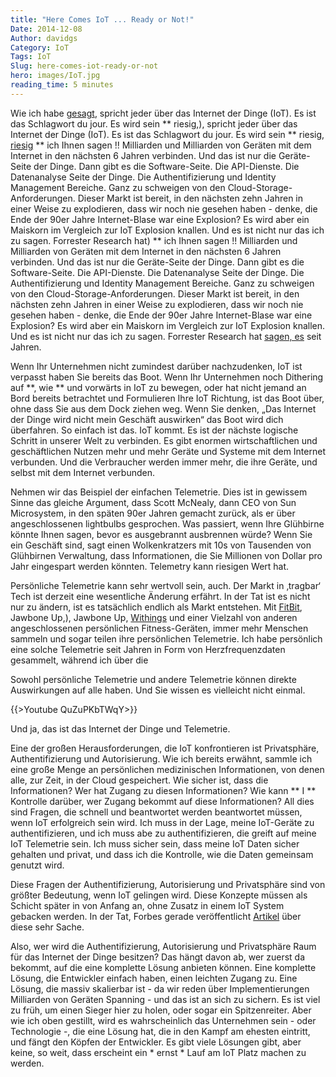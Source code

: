 ```yaml
---
title: "Here Comes IoT ... Ready or Not!"
Date: 2014-12-08
Author: davidgs
Category: IoT
Tags: IoT
Slug: here-comes-iot-ready-or-not
hero: images/IoT.jpg
reading_time: 5 minutes
---
```


Wie ich habe [gesagt](/posts/category/iot/whos-going-to-drive-iot-innovation), spricht jeder über das Internet der Dinge (IoT). Es ist das Schlagwort du jour. Es wird sein ** riesig,), spricht jeder über das Internet der Dinge (IoT). Es ist das Schlagwort du jour. Es wird sein ** riesig, [riesig](http://postscapes.com/internet-of-things-market-size) ** ich Ihnen sagen !! Milliarden und Milliarden von Geräten mit dem Internet in den nächsten 6 Jahren verbinden. Und das ist nur die Geräte-Seite der Dinge. Dann gibt es die Software-Seite. Die API-Dienste. Die Datenanalyse Seite der Dinge. Die Authentifizierung und Identity Management Bereiche. Ganz zu schweigen von den Cloud-Storage-Anforderungen. Dieser Markt ist bereit, in den nächsten zehn Jahren in einer Weise zu explodieren, dass wir noch nie gesehen haben - denke, die Ende der 90er Jahre Internet-Blase war eine Explosion? Es wird aber ein Maiskorn im Vergleich zur IoT Explosion knallen. Und es ist nicht nur das ich zu sagen. Forrester Research hat) ** ich Ihnen sagen !! Milliarden und Milliarden von Geräten mit dem Internet in den nächsten 6 Jahren verbinden. Und das ist nur die Geräte-Seite der Dinge. Dann gibt es die Software-Seite. Die API-Dienste. Die Datenanalyse Seite der Dinge. Die Authentifizierung und Identity Management Bereiche. Ganz zu schweigen von den Cloud-Storage-Anforderungen. Dieser Markt ist bereit, in den nächsten zehn Jahren in einer Weise zu explodieren, dass wir noch nie gesehen haben - denke, die Ende der 90er Jahre Internet-Blase war eine Explosion? Es wird aber ein Maiskorn im Vergleich zur IoT Explosion knallen. Und es ist nicht nur das ich zu sagen. Forrester Research hat [sagen, es](https://www.forrester.com/Prepare+IO+For+The+Internet+Of+Things/fulltext/-/E-RES93301) seit Jahren.

Wenn Ihr Unternehmen nicht zumindest darüber nachzudenken, IoT ist verpasst haben Sie bereits das Boot. Wenn Ihr Unternehmen noch Dithering auf **, wie ** und vorwärts in IoT zu bewegen, oder hat nicht jemand an Bord bereits betrachtet und Formulieren Ihre IoT Richtung, ist das Boot über, ohne dass Sie aus dem Dock ziehen weg. Wenn Sie denken, „Das Internet der Dinge wird nicht mein Geschäft auswirken“ das Boot wird dich überfahren. So einfach ist das. IoT kommt. Es ist der nächste logische Schritt in unserer Welt zu verbinden. Es gibt enormen wirtschaftlichen und geschäftlichen Nutzen mehr und mehr Geräte und Systeme mit dem Internet verbunden. Und die Verbraucher werden immer mehr, die ihre Geräte, und selbst mit dem Internet verbunden.

Nehmen wir das Beispiel der einfachen Telemetrie. Dies ist in gewissem Sinne das gleiche Argument, dass Scott McNealy, dann CEO von Sun Microsystem, in den späten 90er Jahren gemacht zurück, als er über angeschlossenen lightbulbs gesprochen. Was passiert, wenn Ihre Glühbirne könnte Ihnen sagen, bevor es ausgebrannt ausbrennen würde? Wenn Sie ein Geschäft sind, sagt einen Wolkenkratzers mit 10s von Tausenden von Glühbirnen Verwaltung, dass Informationen, die Sie Millionen von Dollar pro Jahr eingespart werden könnten. Telemetry kann riesigen Wert hat.

Persönliche Telemetrie kann sehr wertvoll sein, auch. Der Markt in ‚tragbar‘ Tech ist derzeit eine wesentliche Änderung erfährt. In der Tat ist es nicht nur zu ändern, ist es tatsächlich endlich als Markt entstehen. Mit [FitBit](http://www.fitbit.com/), Jawbone Up,), Jawbone Up, [Withings](http://www.withings.com/) und einer Vielzahl von anderen angeschlossenen persönlichen Fitness-Geräten, immer mehr Menschen sammeln und sogar teilen ihre persönlichen Telemetrie. Ich habe persönlich eine solche Telemetrie seit Jahren in Form von Herzfrequenzdaten gesammelt, während ich über die

Sowohl persönliche Telemetrie und andere Telemetrie können direkte Auswirkungen auf alle haben. Und Sie wissen es vielleicht nicht einmal.

{{>Youtube QuZuPKbTWqY>}}

Und ja, das ist das Internet der Dinge und Telemetrie.

Eine der großen Herausforderungen, die IoT konfrontieren ist Privatsphäre, Authentifizierung und Autorisierung. Wie ich bereits erwähnt, sammle ich eine große Menge an persönlichen medizinischen Informationen, von denen alle, zur Zeit, in der Cloud gespeichert. Wie sicher ist, dass die Informationen? Wer hat Zugang zu diesen Informationen? Wie kann ** I ** Kontrolle darüber, wer Zugang bekommt auf diese Informationen? All dies sind Fragen, die schnell und beantwortet werden beantwortet müssen, wenn IoT erfolgreich sein wird. Ich muss in der Lage, meine IoT-Geräte zu authentifizieren, und ich muss abe zu authentifizieren, die greift auf meine IoT Telemetrie sein. Ich muss sicher sein, dass meine IoT Daten sicher gehalten und privat, und dass ich die Kontrolle, wie die Daten gemeinsam genutzt wird.

Diese Fragen der Authentifizierung, Autorisierung und Privatsphäre sind von größter Bedeutung, wenn IoT gelingen wird. Diese Konzepte müssen als Schicht später in von Anfang an, ohne Zusatz in einem IoT System gebacken werden. In der Tat, Forbes gerade veröffentlicht [Artikel](http://www.forbes.com/sites/robertvamosi/2014/12/03/iot-trust-and-the-emerging-market-of-one/) über diese sehr Sache.

Also, wer wird die Authentifizierung, Autorisierung und Privatsphäre Raum für das Internet der Dinge besitzen? Das hängt davon ab, wer zuerst da bekommt, auf die eine komplette Lösung anbieten können. Eine komplette Lösung, die Entwickler einfach haben, einen leichten Zugang zu. Eine Lösung, die massiv skalierbar ist - da wir reden über Implementierungen Milliarden von Geräten Spanning - und das ist an sich zu sichern. Es ist viel zu früh, um einen Sieger hier zu holen, oder sogar ein Spitzenreiter. Aber wie ich oben gestillt, wird es wahrscheinlich das Unternehmen sein - oder Technologie -, die eine Lösung hat, die in den Kampf am ehesten eintritt, und fängt den Köpfen der Entwickler. Es gibt viele Lösungen gibt, aber keine, so weit, dass erscheint ein * ernst * Lauf am IoT Platz machen zu werden.
